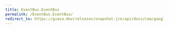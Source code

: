 ```yaml
---
title: EventBus.EventBus
permalink: /EventBus.EventBus/
redirect_to: https://guava.dev/releases/snapshot-jre/api/docs/com/google/common/eventbus/EventBus.html#EventBus--
---
```

